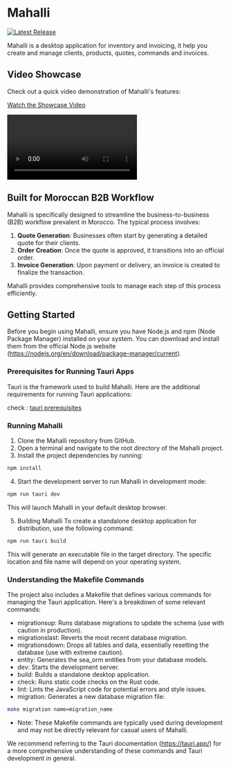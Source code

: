 # Mahalli
<div>
   <a href="https://github.com/AbdelilahOu/Mahalli/releases"><img src="https://img.shields.io/github/release/AbdelilahOu/Mahalli.svg" alt="Latest Release"></a>
</div>

Mahalli is a desktop application for inventory and invoicing, it help you create and manage clients, products, quotes, commands and invoices.

## Video Showcase

Check out a quick video demonstration of Mahalli's features:

[Watch the Showcase Video](assets/showcase.mp4)

<div>
    <video src="assets/showcase.mp4" controls></video>
</div>

## Built for Moroccan B2B Workflow

Mahalli is specifically designed to streamline the business-to-business (B2B) workflow prevalent in Morocco. The typical process involves:

1.  **Quote Generation**: Businesses often start by generating a detailed quote for their clients.
2.  **Order Creation**: Once the quote is approved, it transitions into an official order.
3.  **Invoice Generation**: Upon payment or delivery, an invoice is created to finalize the transaction.

Mahalli provides comprehensive tools to manage each step of this process efficiently.

## Getting Started

Before you begin using Mahalli, ensure you have Node.js and npm (Node Package Manager) installed on your system. You can download and install them from the official Node.js website (https://nodejs.org/en/download/package-manager/current).

### Prerequisites for Running Tauri Apps

Tauri is the framework used to build Mahalli. Here are the additional requirements for running Tauri applications:

check : [tauri prerequisites](https://tauri.app/v1/guides/getting-started/prerequisites/#:~:text=Tauri%20heavily%20depends%20on%20WebView2,and%20version%20for%20your%20system.)

### Running Mahalli

1. Clone the Mahalli repository from GitHub.
2. Open a terminal and navigate to the root directory of the Mahalli project.
3. Install the project dependencies by running:

```Bash
npm install
```

4. Start the development server to run Mahalli in development mode:

```Bash
npm run tauri dev
```

This will launch Mahalli in your default desktop browser.

5. Building Mahalli
   To create a standalone desktop application for distribution, use the following command:

```Bash
npm run tauri build
```

This will generate an executable file in the target directory. The specific location and file name will depend on your operating system.

### Understanding the Makefile Commands

The project also includes a Makefile that defines various commands for managing the Tauri application. Here's a breakdown of some relevant commands:

- migrationsup: Runs database migrations to update the schema (use with caution in production).
- migrationslast: Reverts the most recent database migration.
- migrationsdown: Drops all tables and data, essentially resetting the database (use with extreme caution).
- entity: Generates the sea_orm entities from your database models.
- dev: Starts the development server.
- build: Builds a standalone desktop application.
- check: Runs static code checks on the Rust code.
- lint: Lints the JavaScript code for potential errors and style issues.
- migration: Generates a new database migration file:

```bash
make migration name=migration_name
```

- Note: These Makefile commands are typically used during development and may not be directly relevant for casual users of Mahalli.

We recommend referring to the Tauri documentation (https://tauri.app/) for a more comprehensive understanding of these commands and Tauri development in general.
